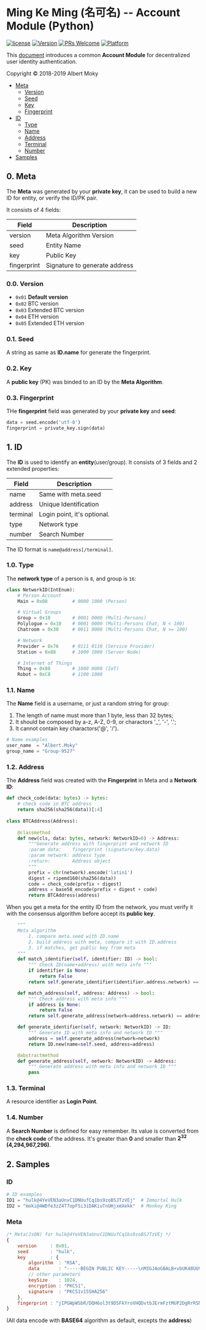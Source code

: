 # Ming Ke Ming (名可名) -- Account Module (Python)

[![license](https://img.shields.io/github/license/mashape/apistatus.svg)](https://github.com/dimchat/mkm-py/blob/master/LICENSE)
[![Version](https://img.shields.io/badge/alpha-0.6.13-red.svg)](https://github.com/dimchat/mkm-py/wiki)
[![PRs Welcome](https://img.shields.io/badge/PRs-welcome-brightgreen.svg)](https://github.com/dimchat/mkm-py/pulls)
[![Platform](https://img.shields.io/badge/Platform-Python%203-brightgreen.svg)](https://github.com/dimchat/mkm-py/wiki)

This [document](https://github.com/moky/DIMP/blob/master/MingKeMing-Identity.md) introduces a common **Account Module** for decentralized user identity authentication.

Copyright &copy; 2018-2019 Albert Moky

- [Meta](#meta)
    - [Version](#meta-version)
    - [Seed](#meta-seed)
    - [Key](#meta-key)
    - [Fingerprint](#meta-fingerprint)
- [ID](#id)
    - [Type](#id-type)
    - [Name](#id-name)
    - [Address](#id-address)
    - [Terminal](#id-terminal)
    - [Number](#id-number)
- [Samples](#samples)

## <span id="meta">0. Meta</span>

The **Meta** was generated by your **private key**, it can be used to build a new ID for entity, or verify the ID/PK pair.

It consists of 4 fields:

| Field       | Description                   |
| ----------- | ----------------------------- |
| version     | Meta Algorithm Version        |
| seed        | Entity Name                   |
| key         | Public Key                    |
| fingerprint | Signature to generate address |

### <span id="meta-version">0.0. Version</span>

* ```0x01``` **Default version**
* ```0x02``` BTC version
* ```0x03``` Extended BTC version
* ```0x04``` ETH version
* ```0x05``` Extended ETH version

### <span id="meta-seed">0.1. Seed</span>

A string as same as **ID.name** for generate the fingerprint.

### <span id="meta-key">0.2. Key</span>

A **public key** (PK) was binded to an ID by the **Meta Algorithm**.

### <span id="meta-fingerprint">0.3. Fingerprint</span>

THe **fingerprint** field was generated by your **private key** and **seed**:

````python
data = seed.encode('utf-8')
fingerprint = private_key.sign(data)
````

## <span id="id">1. ID</span>
The **ID** is used to identify an **entity**(user/group). It consists of 3 fields and 2 extended properties:

| Field       | Description                   |
| ----------- | ----------------------------- |
| name        | Same with meta.seed           |
| address     | Unique Identification         |
| terminal    | Login point, it's optional.   |
| type        | Network type                  |
| number      | Search Number                 |

The ID format is ```name@address[/terminal]```.

### <span id="id-type">1.0. Type</span>

The **network type** of a person is ```8```, and group is ```16```:

```python
class NetworkID(IntEnum):
    # Person Account
    Main = 0x08         # 0000 1000 (Person)

    # Virtual Groups
    Group = 0x10        # 0001 0000 (Multi-Persons)
    Polylogue = 0x10    # 0001 0000 (Multi-Persons Chat, N < 100)
    Chatroom = 0x30     # 0011 0000 (Multi-Persons Chat, N >= 100)

    # Network
    Provider = 0x76     # 0111 0110 (Service Provider)
    Station = 0x88      # 1000 1000 (Server Node)

    # Internet of Things
    Thing = 0x80        # 1000 0000 (IoT)
    Robot = 0xC8        # 1100 1000
```

### <span id="id-name">1.1. Name</span>
The **Name** field is a username, or just a random string for group:

1. The length of name must more than 1 byte, less than 32 bytes;
2. It should be composed by a-z, A-Z, 0-9, or charactors '_', '-', '.';
3. It cannot contain key charactors('@', '/').

```python
# Name examples
user_name  = "Albert.Moky"
group_name = "Group-9527"
```

### <span id="id-address">1.2. Address</span>

The **Address** field was created with the **Fingerprint** in Meta and a **Network ID**:

```python
def check_code(data: bytes) -> bytes:
    # check code in BTC address
    return sha256(sha256(data))[:4]
    
class BTCAddress(Address):
    
    @classmethod
    def new(cls, data: bytes, network: NetworkID=0) -> Address:
        """Generate address with fingerprint and network ID
        :param data:    fingerprint (signature/key.data)
        :param network: address type
        :return:        Address object
        """
        prefix = chr(network).encode('latin1')
        digest = ripemd160(sha256(data))
        code = check_code(prefix + digest)
        address = base58_encode(prefix + digest + code)
        return BTCAddress(address)
```

When you get a meta for the entity ID from the network,
you must verify it with the consensus algorithm before accept its **public key**.

```python
    """
    Meta algorithm
        1. compare meta.seed with ID.name
        2. build address with meta, compare it with ID.address
        3. if matches, get public key from meta
    """
    def match_identifier(self, identifier: ID) -> bool:
        """ Check ID(name+address) with meta info """
        if identifier is None:
            return False
        return self.generate_identifier(identifier.address.network) == identifier

    def match_address(self, address: Address) -> bool:
        """ Check address with meta info """
        if address is None:
            return False
        return self.generate_address(network=address.network) == address

    def generate_identifier(self, network: NetworkID) -> ID:
        """ Generate ID with meta info and network ID """
        address = self.generate_address(network=network)
        return ID.new(name=self.seed, address=address)

    @abstractmethod
    def generate_address(self, network: NetworkID) -> Address:
        """ Generate address with meta info and network ID """
        pass
```

### <span id="id-terminal">1.3. Terminal</span>

A resource identifier as **Login Point**.

### <span id="id-number">1.4. Number</span>

A **Search Number** is defined for easy remember. Its value is converted from the **check code** of the address. It's greater than **0** and smaller than **2<sup>32</sup> (4,294,967,296)**.

## <span id="samples">2. Samples</span>

### ID

```python
# ID examples
ID1 = "hulk@4YeVEN3aUnvC1DNUufCq1bs9zoBSJTzVEj"  # Immortal Hulk
ID2 = "moki@4WDfe3zZ4T7opFSi3iDAKiuTnUHjxmXekk"  # Monkey King
```

### Meta

```javascript
/* Meta(JsON) for hulk@4YeVEN3aUnvC1DNUufCq1bs9zoBSJTzVEj */
{
    version     : 0x01,
    seed        : "hulk",
    key         : {
        algorithm  : "RSA",
        data       : "-----BEGIN PUBLIC KEY-----\nMIGJAoGBALB+vbUK48UU9rjlgnohQowME+3JtTb2hLPqtatVOW364/EKFq0/PSdnZVE9V2Zq+pbX7dj3nCS4pWnYf40ELH8wuDm0Tc4jQ70v4LgAcdy3JGTnWUGiCsY+0Z8kNzRkm3FJid592FL7ryzfvIzB9bjg8U2JqlyCVAyUYEnKv4lDAgMBAAE=\n-----END PUBLIC KEY-----",
        // other parameters
        keySize    : 1024,
        encryption : "PKCS1",
        signature  : "PKCS1v15SHA256"
    },
    fingerprint : "jIPGWpWSbR/DQH6ol3t9DSFkYroVHQDvtbJErmFztMUP2DgRrRSNWuoKY5Y26qL38wfXJQXjYiWqNWKQmQe/gK8M8NkU7lRwm+2nh9wSBYV6Q4WXsCboKbnM0+HVn9Vdfp21hMMGrxTX1pBPRbi0567ZjNQC8ffdW2WvQSoec2I="
}
```

(All data encode with **BASE64** algorithm as default, excepts the **address**)
